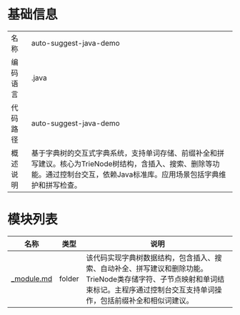 # 基础信息

|      |      |
|------|------|
| 名称 | auto-suggest-java-demo |
| 编码语言 | .java |
| 代码路径 | auto-suggest-java-demo |
| 概述说明 | 基于字典树的交互式字典系统，支持单词存储、前缀补全和拼写建议。核心为TrieNode树结构，含插入、搜索、删除等功能。通过控制台交互，依赖Java标准库。应用场景包括字典维护和拼写检查。 |

# 模块列表

| 名称   | 类型  | 说明 |
|-------|------|-------------|
| [_module.md](src/main/java/org/_module.md) | folder | 该代码实现字典树数据结构，包含插入、搜索、自动补全、拼写建议和删除功能。TrieNode类存储字符、子节点映射和单词结束标记。主程序通过控制台交互支持单词操作，包括前缀补全和相似词建议。 |


